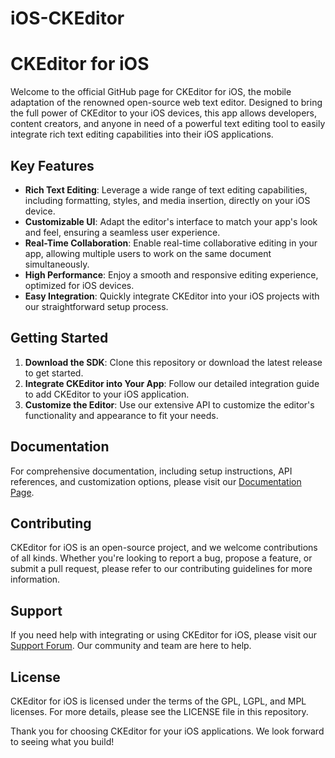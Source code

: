 iOS-CKEditor
=================

# CKEditor for iOS

Welcome to the official GitHub page for CKEditor for iOS, the mobile adaptation of the renowned open-source web text editor. Designed to bring the full power of CKEditor to your iOS devices, this app allows developers, content creators, and anyone in need of a powerful text editing tool to easily integrate rich text editing capabilities into their iOS applications.

## Key Features

- **Rich Text Editing**: Leverage a wide range of text editing capabilities, including formatting, styles, and media insertion, directly on your iOS device.
- **Customizable UI**: Adapt the editor's interface to match your app's look and feel, ensuring a seamless user experience.
- **Real-Time Collaboration**: Enable real-time collaborative editing in your app, allowing multiple users to work on the same document simultaneously.
- **High Performance**: Enjoy a smooth and responsive editing experience, optimized for iOS devices.
- **Easy Integration**: Quickly integrate CKEditor into your iOS projects with our straightforward setup process.

## Getting Started

1. **Download the SDK**: Clone this repository or download the latest release to get started.
2. **Integrate CKEditor into Your App**: Follow our detailed integration guide to add CKEditor to your iOS application.
3. **Customize the Editor**: Use our extensive API to customize the editor's functionality and appearance to fit your needs.

## Documentation

For comprehensive documentation, including setup instructions, API references, and customization options, please visit our [Documentation Page](#).

## Contributing

CKEditor for iOS is an open-source project, and we welcome contributions of all kinds. Whether you're looking to report a bug, propose a feature, or submit a pull request, please refer to our contributing guidelines for more information.

## Support

If you need help with integrating or using CKEditor for iOS, please visit our [Support Forum](#). Our community and team are here to help.

## License

CKEditor for iOS is licensed under the terms of the GPL, LGPL, and MPL licenses. For more details, please see the LICENSE file in this repository.

Thank you for choosing CKEditor for your iOS applications. We look forward to seeing what you build!

